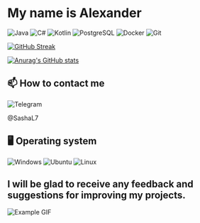 #  My name is Alexander 



![Java](https://img.shields.io/badge/java-%23ED8B00.svg?style=for-the-badge&logo=java&logoColor=white)
![C#](https://img.shields.io/badge/c%23-%23239120.svg?style=for-the-badge&logo=c-sharp&logoColor=white)
![Kotlin](https://img.shields.io/badge/kotlin-%237F52FF.svg?style=for-the-badge&logo=kotlin&logoColor=white)
![PostgreSQL](https://img.shields.io/badge/postgresql-%23316192.svg?style=for-the-badge&logo=postgresql&logoColor=white)
![Docker](https://img.shields.io/badge/docker-%230db7ed.svg?style=for-the-badge&logo=docker&logoColor=white)
![Git](https://img.shields.io/badge/git-%23F05032.svg?style=for-the-badge&logo=git&logoColor=white)

[![GitHub Streak](https://github-readme-streak-stats.herokuapp.com/?user=Fedisan97)]()

[![Anurag's GitHub stats](https://github-readme-stats.vercel.app/api?username=Fedisan97&show_icons=true&theme=default)](https://github.com/anuraghazra/github-readme-stats)


## 📫 How to contact me
![Telegram](https://img.shields.io/badge/Telegram-2CA5E0?style=flat-square&logo=telegram&logoColor=white&height=30)

@SashaL7

## 🖥️ Operating system
![Windows](https://img.shields.io/badge/Windows-0078D6?style=flat-square&logo=windows&logoColor=white&height=30)
![Ubuntu](https://img.shields.io/badge/-Ubuntu-E95420?style=flat-square&logo=ubuntu&logoColor=black&height=30)
![Linux](https://img.shields.io/badge/Linux-FCC624?style=flat-square&logo=linux&logoColor=white&height=30)


## I will be glad to receive any feedback and suggestions for improving my projects.
>
 ![Example GIF](https://i.pinimg.com/originals/f7/64/10/f76410086df1c7b9244bfb19b83a4d91.gif)

